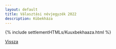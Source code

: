 ```yaml
---
layout: default
title: Választási névjegyzék 2022
description: Kübekháza
---
```


{% include settlementHTMLs/Kuuxbekhaaza.html %}

[Vissza](./)